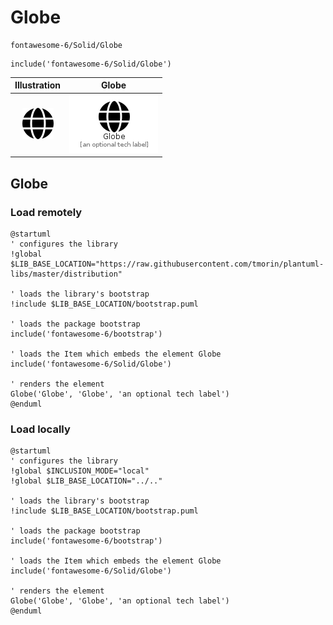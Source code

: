 # Globe


```text
fontawesome-6/Solid/Globe
```

```text
include('fontawesome-6/Solid/Globe')
```



| Illustration | Globe |
| :---: | :---: |
| ![illustration for Illustration](../../fontawesome-6/Solid/Globe.png) | ![illustration for Globe](../../fontawesome-6/Solid/Globe.Local.png) |




## Globe

### Load remotely
```plantuml
@startuml
' configures the library
!global $LIB_BASE_LOCATION="https://raw.githubusercontent.com/tmorin/plantuml-libs/master/distribution"

' loads the library's bootstrap
!include $LIB_BASE_LOCATION/bootstrap.puml

' loads the package bootstrap
include('fontawesome-6/bootstrap')

' loads the Item which embeds the element Globe
include('fontawesome-6/Solid/Globe')

' renders the element
Globe('Globe', 'Globe', 'an optional tech label')
@enduml
```

### Load locally
```plantuml
@startuml
' configures the library
!global $INCLUSION_MODE="local"
!global $LIB_BASE_LOCATION="../.."

' loads the library's bootstrap
!include $LIB_BASE_LOCATION/bootstrap.puml

' loads the package bootstrap
include('fontawesome-6/bootstrap')

' loads the Item which embeds the element Globe
include('fontawesome-6/Solid/Globe')

' renders the element
Globe('Globe', 'Globe', 'an optional tech label')
@enduml
```

